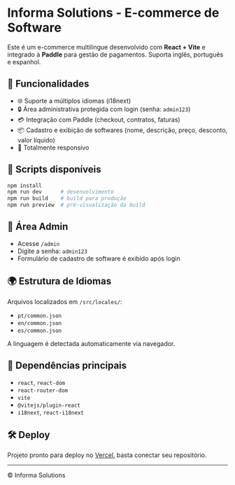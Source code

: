 # Informa Solutions - E-commerce de Software

Este é um e-commerce multilíngue desenvolvido com **React + Vite** e integrado à **Paddle** para gestão de pagamentos. Suporta inglês, português e espanhol.

## 🔗 Funcionalidades

- 🌐 Suporte a múltiplos idiomas (i18next)
- 🔒 Área administrativa protegida com login (senha: `admin123`)
- 💳 Integração com Paddle (checkout, contratos, faturas)
- 📦 Cadastro e exibição de softwares (nome, descrição, preço, desconto, valor líquido)
- 📱 Totalmente responsivo

## 🚀 Scripts disponíveis

```bash
npm install
npm run dev      # desenvolvimento
npm run build    # build para produção
npm run preview  # pré-visualização da build
```

## 🔐 Área Admin

- Acesse `/admin`
- Digite a senha: `admin123`
- Formulário de cadastro de software é exibido após login

## 🌍 Estrutura de Idiomas

Arquivos localizados em `/src/locales/`:

- `pt/common.json`
- `en/common.json`
- `es/common.json`

A linguagem é detectada automaticamente via navegador.

## 🧾 Dependências principais

- `react`, `react-dom`
- `react-router-dom`
- `vite`
- `@vitejs/plugin-react`
- `i18next`, `react-i18next`

## 🛠 Deploy

Projeto pronto para deploy no [Vercel](https://vercel.com/), basta conectar seu repositório.

---

© Informa Solutions
